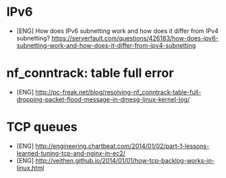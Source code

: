 # IPv6

* [ENG] How does IPv6 subnetting work and how does it differ from IPv4 subnetting? https://serverfault.com/questions/426183/how-does-ipv6-subnetting-work-and-how-does-it-differ-from-ipv4-subnetting

# nf_conntrack: table full error

* [ENG] http://pc-freak.net/blog/resolving-nf_conntrack-table-full-dropping-packet-flood-message-in-dmesg-linux-kernel-log/

# TCP queues

* [ENG] http://engineering.chartbeat.com/2014/01/02/part-1-lessons-learned-tuning-tcp-and-nginx-in-ec2/
* [ENG] http://veithen.github.io/2014/01/01/how-tcp-backlog-works-in-linux.html
